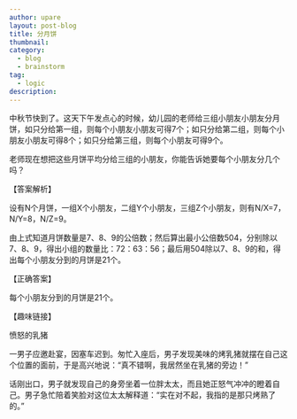 ```yaml
---
author: upare
layout: post-blog
title: 分月饼
thumbnail:
category:
  - blog
  - brainstorm
tag:
  - logic
description: 
---
```

中秋节快到了。这天下午发点心的时候，幼儿园的老师给三组小朋友小朋友分月饼，如只分给第一组，则每个小朋友小朋友可得7个；如只分给第二组，则每个小朋友小朋友可得8个；如只分给第三组，则每个小朋友可得9个。

老师现在想把这些月饼平均分给三组的小朋友，你能告诉她要每个小朋友分几个吗？

【答案解析】

设有N个月饼，一组X个小朋友，二组Y个小朋友，三组Z个小朋友，则有N/X=7，N/Y=8，N/Z=9。

由上式知道月饼数量是7、8、9的公倍数；然后算出最小公倍数504，分别除以7、8、9，得出小组的数量比：72：63：56；最后用504除以7、8、9的和，得出每个小朋友分到的月饼是21个。

【正确答案】

每个小朋友分到的月饼是21个。

【趣味链接】

愤怒的乳猪

一男子应邀赴宴，因塞车迟到。匆忙入座后，男子发现美味的烤乳猪就摆在自己这个位置的面前，于是高兴地说：“真不错啊，我居然坐在乳猪的旁边！”

话刚出口，男子就发现自己的身旁坐着一位胖太太，而且她正怒气冲冲的瞪着自己。男子急忙陪着笑脸对这位太太解释道：“实在对不起，我指的是那只烤熟了的。”